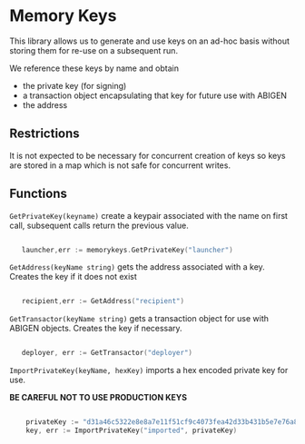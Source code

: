 # Memory Keys

This library allows us to generate and use keys on an ad-hoc basis without storing them for re-use on a subsequent run. 

We reference these keys by name and obtain

- the private key (for signing)
- a transaction object encapsulating that key for future use with ABIGEN
- the address


## Restrictions

It is not expected to be necessary for concurrent creation of keys so keys are stored in a map which is not safe for concurrent writes.

## Functions

`GetPrivateKey(keyname)` create a keypair associated with the name on first call, subsequent calls return the previous value.

``` go

   launcher,err := memorykeys.GetPrivateKey("launcher")

```

`GetAddress(keyName string)` gets the address associated with a key. Creates the key if it does not exist

``` go

   recipient,err := GetAddress("recipient")

```

`GetTransactor(keyName string)` gets a transaction object for use with ABIGEN objects. Creates the key if necessary.

``` go

   deployer, err := GetTransactor("deployer")

```

`ImportPrivateKey(keyName, hexKey)` imports a hex encoded private key for use.

**BE CAREFUL NOT TO USE PRODUCTION KEYS**

``` go

    privateKey := "d31a46c5322e8e8a7e11f51cf9c4073fea42d33b431b5e7e76a82518fc178ea8"
    key, err := ImportPrivateKey("imported", privateKey)

```
